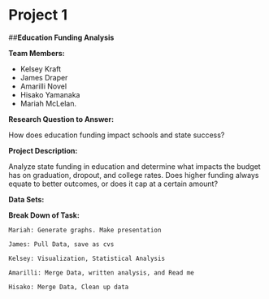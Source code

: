 # Project 1

##**Education Funding Analysis**


**Team Members:** 

- Kelsey Kraft
- James Draper
- Amarilli Novel
- Hisako Yamanaka
- Mariah McLelan.
  
**Research Question to Answer:**

How does education funding impact schools and state success?

**Project Description:** 

Analyze state funding in education and determine what impacts the budget has on graduation, dropout, and college rates. 
Does higher funding always equate to better outcomes, or does it cap at a certain amount?

**Data Sets:**


**Break Down of Task:**

    Mariah: Generate graphs. Make presentation 
    
    James: Pull Data, save as cvs
    
    Kelsey: Visualization, Statistical Analysis
    
    Amarilli: Merge Data, written analysis, and Read me
    
    Hisako: Merge Data, Clean up data
